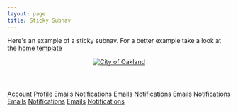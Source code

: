 ```yaml
---
layout: page
title: Sticky Subnav
---
```


Here's an example of a sticky subnav. For a better example take a look at the [home template](/home/)

<div style="position: relative;">
<div class="sticky-menu" style="position: absolute;">
  <div class="header-wrap">
    <div class="container">
      <header class="page-header" role="banner">
        <a href="#" class="logo-wrap">
          <img class="site-logo" src="{{ site.url }}/img/logo-v2.png" alt="City of Oakland" />
        </a>
        <a class="header-nav-button" href="#"><span class="lnr lnr-menu"></span></a>
        <a class="header-search-button" href="#"><span class="lnr lnr-magnifier"></span></a>
      </header>
    </div>
  </div>
  <section class="subnav">
    <div class="container">
      <div class="grid-row">
        <nav class="section-menu">
          <a class="menu-item" href="#">Account</a>
          <a class="menu-item selected" href="#">Profile</a>
          <a class="menu-item" href="#">Emails</a>
          <a class="menu-item" href="#">Notifications</a>
          <a class="menu-item" href="#">Emails</a>
          <a class="menu-item" href="#">Notifications</a>
          <a class="menu-item" href="#">Emails</a>
          <a class="menu-item" href="#">Notifications</a>
          <a class="menu-item" href="#">Emails</a>
          <a class="menu-item" href="#">Notifications</a>
          <a class="menu-item" href="#">Emails</a>
          <a class="menu-item" href="#">Notifications</a>
        </nav>
      </div>
    </div>
  </section>
</div>

<div style="height: 900px;"></div>

</div>
